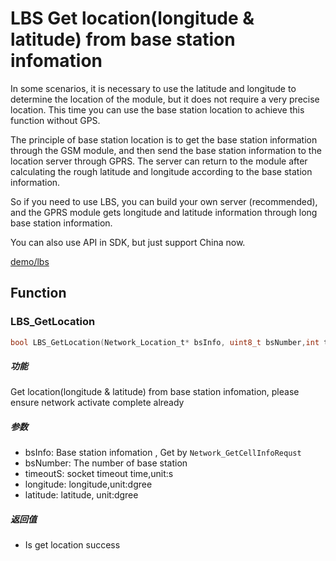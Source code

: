 LBS Get location(longitude & latitude) from base station infomation
====


In some scenarios, it is necessary to use the latitude and longitude to determine the location of the module, but it does not require a very precise location. This time you can use the base station location to achieve this function without GPS.


The principle of base station location is to get the base station information through the GSM module, and then send the base station information to the location server through GPRS. The server can return to the module after calculating the rough latitude and longitude according to the base station information.

So if you need to use LBS, you can build your own server (recommended), and the GPRS module gets longitude and latitude information through long base station information.

You can also use API in SDK, but just support China now.


[demo/lbs](https://github.com/Ai-Thinker-Open/GPRS_C_SDK/blob/master/demo/lbs/src/demo_lbs.c)


## Function

### LBS_GetLocation

```c
bool LBS_GetLocation(Network_Location_t* bsInfo, uint8_t bsNumber,int timeoutS, float* longitude, float* latitude);
```

##### 功能

Get location(longitude & latitude) from base station infomation, please ensure network activate complete already


##### 参数

* bsInfo: Base station infomation , Get by `Network_GetCellInfoRequst`
* bsNumber: The number of base station
* timeoutS: socket timeout time,unit:s
* longitude: longitude,unit:dgree
* latitude: latitude, unit:dgree

##### 返回值

* Is get location success





